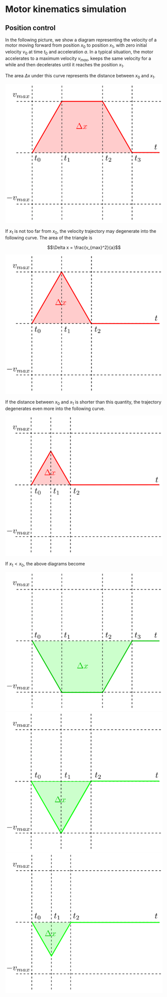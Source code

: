 # Motor kinematics simulation

## Position control

In the following picture, we show a diagram representing the velocity of a motor moving forward from position $x_0$ to position $x_1$, with zero initial velocity $v_0$ at time $t_0$ and acceleration $a$. In a typical situation, the motor accelerates to a maximum velocity $v_{max}$, keeps the same velocity for a while and then decelerates until it reaches the position $x_1$.

The area $\Delta x$ under this curve represents the distance between $x_0$ and $x_1$.

<img src="svg/forward_1.svg">

If $x_1$ is not too far from $x_0$, the velocity trajectory may degenerate into the following curve. The area of the triangle is

$$\Delta x = \frac{v_{max}^2}{a}$$

<img src="svg/forward_2.svg">

If the distance between $x_0$ and $x_1$ is shorter than this quantity, the trajectory degenerates even more into the following curve.

<img src="svg/forward_3.svg">

If $x_1< x_0$, the above diagrams become

<img src="svg/reverse_1.svg"><img src="svg/reverse_2.svg"><img src="svg/reverse_3.svg">
